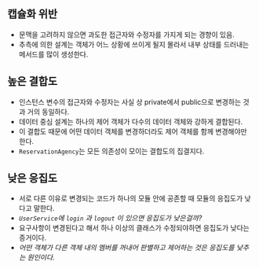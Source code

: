 ## 캡슐화 위반
- 문맥을 고려하지 않으면 과도한 접근자와 수정자를 가지게 되는 경향이 있음.
- 추측에 의한 설계는 객체가 어느 상황에 쓰이게 될지 몰라서 내부 상태를 드러내는 메서드를 많이 생성한다.

## 높은 결합도
- 인스턴스 변수의 접근자와 수정자는 사실 상 private에서 public으로 변경하는 것과 거의 동일하다.
- 데이터 중심 설계는 하나의 제어 객체가 다수의 데이터 객체와 강하게 결합된다.
- 이 결합도 때문에 어떤 데이터 객체를 변경하더라도 제어 객체를 함께 변경해야만 한다.
- `ReservationAgency`는 모든 의존성이 모이는 결합도의 집결지다.

## 낮은 응집도
- 서로 다른 이유로 변경되는 코드가 하나의 모듈 안에 공존할 때 모듈의 응집도가 낮다고 말한다.
- *`UserService`에 `login` 과 `logout` 이 있으면 응집도가 낮은걸까?*
- 요구사항이 변경된다고 해서 하나 이상의 클래스가 수정되야하면 응집도가 낮다는 증거이다.
- *어떤 객체가 다른 객체 내의 멤버를 꺼내어 판별하고 제어하는 것은 응집도를 낮추는 원인이다.*